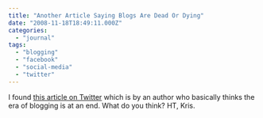 ```yaml
---
title: "Another Article Saying Blogs Are Dead Or Dying"
date: "2008-11-18T18:49:11.000Z"
categories: 
  - "journal"
tags: 
  - "blogging"
  - "facebook"
  - "social-media"
  - "twitter"
---
```


I found [this article on Twitter](http://www.wired.com/entertainment/theweb/magazine/16-11/st_essay) which is by an author who basically thinks the era of blogging is at an end. What do you think? HT, Kris.
